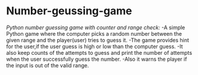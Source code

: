 # Number-geussing-game
*Python number guessing game with counter and range check:*
-A simple Python game where the computer picks a random number between the given range and the player(user) tries to guess it.
-The game provides hint for the user,if the user guess is high or low than the computer guess.
-It also keep counts of the attempts to guess and print the number of attempts when the user successfully guess the number.
-Also it warns the player if the input is out of the valid range.
